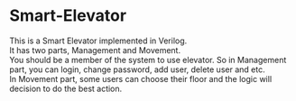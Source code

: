 # Smart-Elevator
This is a Smart Elevator implemented in Verilog.<br>
It has two parts, Management and Movement.<br>
You should be a member of the system to use elevator. So in Management part, you can login, change password, add user, delete user and etc.<br>
In Movement part, some users can choose their floor and the logic will decision to do the best action. 
